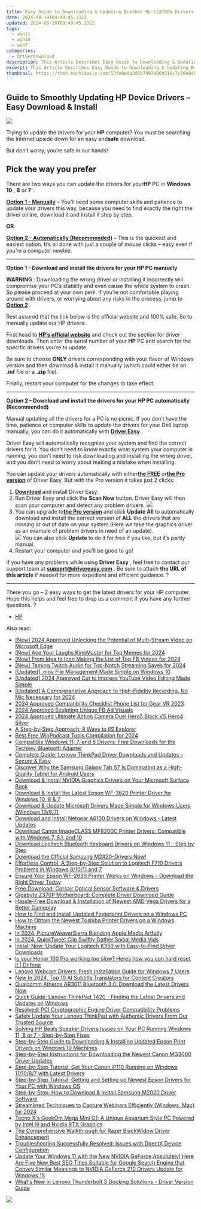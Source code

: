 ```yaml
---
title: Easy Guide to Downloading & Updating Brother HL-L2370DW Drivers
date: 2024-08-19T09:49:45.332Z
updated: 2024-08-20T09:49:45.332Z
tags:
  - win11
  - win10
  - win7
categories:
  - DriverDownload
description: This Article Describes Easy Guide to Downloading & Updating Brother HL-L2370DW Drivers
excerpt: This Article Describes Easy Guide to Downloading & Updating Brother HL-L2370DW Drivers
thumbnail: https://thmb.techidaily.com/53fe0eda386b7492486b516c7c80e84033132f7114b2f25cabe5e7dae992e1e9.png
---
```


## Guide to Smoothly Updating HP Device Drivers – Easy Download & Install

![](https://images.drivereasy.com/wp-content/uploads/2018/10/img_5bb8235cdc55d.jpg)

 Trying to update the drivers for your **HP**   computer? You must be searching the Internet upside down for an easy and**safe** download.

But don’t worry, you’re safe in our hands!

## Pick the way you prefer

 There are two ways you can update the drivers for your**HP** PC in **Windows 10** , **8** or **7** :

[**Option 1 – Manually**](https://tools.techidaily.com/drivereasy/download/) – You’ll need some computer skills and patience to update your drivers this way, because you need to find exactly the right the driver online, download it and install it step by step.

**OR**

[**Option 2 – Automatically (Recommended)**](https://tools.techidaily.com/drivereasy/download/) – This is the quickest and easiest option. It’s all done with just a couple of mouse clicks – easy even if you’re a computer newbie.

---

 **Option 1 – Download and install the drivers for your HP PC manually**

**WARNING** : Downloading the wrong driver or installing it incorrectly will compromise your PC’s stability and even cause the whole system to crash. So please proceed at your own peril. If you’re not comfortable playing around with drivers, or worrying about any risks in the process, jump to [**Option 2**](https://tools.techidaily.com/drivereasy/download/) .

 Rest assured that the link below is the official website and 100% safe. So to manually update our HP drivers:

 First head to **[HP’s official website](https://www8.hp.com/us/en/home.html)** [](https://shop-links.co/link/?exclusive=1&publisher_slug=itechdaily19598&url=https%3A%2F%2Fwww.dell.com%2Fen-us) and check out the section for driver downloads. Then enter the serial number of your **HP** PC and search for the specific drivers you’re to update.

 Be sure to choose **ONLY** drivers corresponding with your flavor of Windows version and then download & install it manually (which could either be an **.inf** file or a **.zip** file).

Finally, restart your computer for the changes to take effect.

---

 **Option 2 – Download and install the drivers for your HP PC automatically (Recommended)**

 Manual updating all the drivers for a PC is no picnic. If you don’t have the time, patience or computer skills to update the  drivers for your Dell laptop manually, you can do it automatically with **[Driver Easy](https://tools.techidaily.com/drivereasy/download/)**  .

 Driver Easy will automatically recognize your system and find the correct drivers for it. You don’t need to know exactly what system your computer is running, you don’t need to risk downloading and installing the wrong driver, and you don’t need to worry about making a mistake when installing.

 You can update your drivers automatically with either[**the FREE**](https://tools.techidaily.com/drivereasy/download/)  or[**the Pro version**](https://tools.techidaily.com/drivereasy/download/) of Driver Easy. But with the Pro version it takes just 2 clicks:

1. **[Download](https://tools.techidaily.com/drivereasy/download/)**  and install Driver Easy.
2. Run Driver Easy and click the **Scan Now** button. Driver Easy will then scan your computer and detect any problem drivers. ![](https://images.drivereasy.com/wp-content/uploads/2018/07/img_5b5aefd675a7c.jpg)
3. You can upgrade to[**the Pro version**](https://tools.techidaily.com/drivereasy/download/) and click **Update All** to automatically download and install the correct version of **ALL**  the drivers that are missing or out of date on your system.(Here we take the graphics driver as an example of problem drivers in need of an update).  
![](https://images.drivereasy.com/wp-content/uploads/2018/10/img_5bb83229d86f1.jpg) You can also click **Update** to do it for free if you like, but it’s partly manual.
4. Restart your computer and you’ll be good to go!

 If you have any problems while using **Driver Easy** , feel free to contact our support team at **<support@drivereasy.com>** . Be sure to attach **the URL of this article** if needed for more expedient and efficient guidance. ?

---

 There you go – 2 easy ways to get the latest drivers for your HP computer. Hope this helps and feel free to drop us a comment if you have any further questions. ?

* [HP](https://tools.techidaily.com/drivereasy/download/)

<ins class="adsbygoogle"
     style="display:block"
     data-ad-format="autorelaxed"
     data-ad-client="ca-pub-7571918770474297"
     data-ad-slot="1223367746"></ins>



<ins class="adsbygoogle"
     style="display:block"
     data-ad-client="ca-pub-7571918770474297"
     data-ad-slot="8358498916"
     data-ad-format="auto"
     data-full-width-responsive="true"></ins>

<span class="atpl-alsoreadstyle">Also read:</span>
<div><ul>
<li><a href="https://article-tips.techidaily.com/new-2024-approved-unlocking-the-potential-of-multi-stream-video-on-microsoft-edge/"><u>[New] 2024 Approved  Unlocking the Potential of Multi-Stream Video on Microsoft Edge</u></a></li>
<li><a href="https://fox-glue.techidaily.com/new-ace-your-laughs-kinemaster-for-top-memes-for-2024/"><u>[New] Ace Your Laughs  KineMaster for Top Memes for 2024</u></a></li>
<li><a href="https://facebook-video-content.techidaily.com/new-from-idea-to-icon-making-the-list-of-top-fb-videos-for-2024/"><u>[New] From Idea to Icon  Making the List of Top FB Videos for 2024</u></a></li>
<li><a href="https://screen-mirroring-recording.techidaily.com/new-taming-twitch-audio-for-top-notch-streaming-saves-for-2024/"><u>[New] Taming Twitch Audio for Top-Notch Streaming Saves for 2024</u></a></li>
<li><a href="https://digital-screen-recording.techidaily.com/updated-mov-file-management-made-simple-on-windows-10/"><u>[Updated] .mov File Management Made Simple on Windows 10</u></a></li>
<li><a href="https://facebook-video-share.techidaily.com/updated-2024-approved-cut-to-impress-youtube-video-editing-made-simple/"><u>[Updated] 2024 Approved  Cut to Impress  YouTube Video Editing Made Simple</u></a></li>
<li><a href="https://facebook-video-footage.techidaily.com/updated-a-compreranstive-approach-to-high-fidelity-recording-no-mic-necessary-for-2024/"><u>[Updated] A Compreranstive Approach to High-Fidelity Recording, No Mic Necessary for 2024</u></a></li>
<li><a href="https://fox-access.techidaily.com/2024-approved-compatibility-checklist-phone-list-for-gear-vr-2023/"><u>2024 Approved  Compatibility Checklist  Phone List for Gear VR 2023</u></a></li>
<li><a href="https://facebook-clips.techidaily.com/2024-approved-sculpting-unique-fb-ad-visuals/"><u>2024 Approved  Sculpting Unique FB Ad Visuals</u></a></li>
<li><a href="https://fox-friendly.techidaily.com/2024-approved-ultimate-action-camera-duel-hero5-black-vs-hero4-silver/"><u>2024 Approved  Ultimate Action Camera Duel  Hero5 Black VS Hero4 Silver</u></a></li>
<li><a href="https://win11-tips.techidaily.com/a-step-by-step-approach-8-ways-to-iis-explorer/"><u>A Step-by-Step Approach: 8 Ways to IIS Explorer</u></a></li>
<li><a href="https://extra-lessons.techidaily.com/best-free-winpodcast-tools-compilation-for-2024/"><u>Best Free WinPodcast Tools Compilation for 2024</u></a></li>
<li><a href="https://win-dash.techidaily.com/compatible-windows-11-7-and-8-drivers-free-downloads-for-the-techkey-bluetooth-adapter/"><u>Compatible Windows 11, 7, and 8 Drivers: Free Downloads for the Techkey Bluetooth Adapter</u></a></li>
<li><a href="https://win-dash.techidaily.com/complete-guide-lenovo-thinkpad-driver-downloads-and-updates-secure-and-easy/"><u>Complete Guide: Lenovo ThinkPad Driver Downloads and Updates – Secure & Easy</u></a></li>
<li><a href="https://buynow-marvelous.techidaily.com/discover-why-the-samsung-galaxy-tab-s7-is-dominating-as-a-high-quality-tablet-for-android-users/"><u>Discover Why the Samsung Galaxy Tab S7 Is Dominating as a High-Quality Tablet for Android Users</u></a></li>
<li><a href="https://win-dash.techidaily.com/download-and-install-nvidia-graphics-drivers-on-your-microsoft-surface-book/"><u>Download & Install NVIDIA Graphics Drivers on Your Microsoft Surface Book</u></a></li>
<li><a href="https://win-dash.techidaily.com/download-and-install-the-latest-epson-wf-3620-printer-driver-for-windows-10-8-and-7/"><u>Download & Install the Latest Epson WF-3620 Printer Driver for Windows 10, 8 & 7</u></a></li>
<li><a href="https://win-dash.techidaily.com/download-and-update-microsoft-drivers-made-simple-for-windows-users-windows-1087/"><u>Download & Update Microsoft Drivers Made Simple for Windows Users (Windows 10/8/7)</u></a></li>
<li><a href="https://win-dash.techidaily.com/download-and-install-netgear-a6100-drivers-on-windows-latest-updates/"><u>Download and Install Netgear A6100 Drivers on Windows - Latest Updates</u></a></li>
<li><a href="https://win-dash.techidaily.com/download-canon-imageclass-mf8200c-printer-drivers-compatible-with-windows-7-81-and-10/"><u>Download Canon ImageCLASS MF8200C Printer Drivers: Compatible with Windows 7, 8.1, and 10</u></a></li>
<li><a href="https://win-dash.techidaily.com/download-logitech-bluetooth-keyboard-drivers-on-windows-11-step-by-step/"><u>Download Logitech Bluetooth Keyboard Drivers on Windows 11 - Step by Step</u></a></li>
<li><a href="https://win-dash.techidaily.com/download-the-official-samsung-m220-drivers-now/"><u>Download the Official Samsung M2#20-Drivers Now!</u></a></li>
<li><a href="https://win-dash.techidaily.com/effortless-control-a-step-by-step-solution-to-logitech-f710-drivers-problems-in-windows-81011-and-7/"><u>Effortless Control: A Step-by-Step Solution to Logitech F710 Drivers Problems in Windows 8/10/11 and 7</u></a></li>
<li><a href="https://win-dash.techidaily.com/1722967895550-ensure-your-epson-wf-2630-printer-works-on-windows-download-the-right-driver-today/"><u>Ensure Your Epson WF-2630 Printer Works on Windows - Download the Right Driver Today</u></a></li>
<li><a href="https://win-dash.techidaily.com/free-download-corsair-optical-sensor-software-and-drivers/"><u>Free Download: Corsair Optical Sensor Software & Drivers</u></a></li>
<li><a href="https://win-dash.techidaily.com/gigabyte-z370p-motherboard-complete-driver-download-guide/"><u>Gigabyte Z370P Motherboard: Complete Driver Download Guide</u></a></li>
<li><a href="https://win-dash.techidaily.com/hassle-free-download-and-installation-of-newest-amd-vega-drivers-for-a-better-gameplay/"><u>Hassle-Free Download & Installation of Newest AMD Vega Drivers for a Better Gameplay</u></a></li>
<li><a href="https://win-dash.techidaily.com/how-to-find-and-install-updated-fingerprint-drivers-on-a-windows-pc/"><u>How to Find and Install Updated Fingerprint Drivers on a Windows PC</u></a></li>
<li><a href="https://win-dash.techidaily.com/how-to-obtain-the-newest-toshiba-printer-drivers-on-a-windows-machine/"><u>How to Obtain the Newest Toshiba Printer Drivers on a Windows Machine</u></a></li>
<li><a href="https://extra-skills.techidaily.com/in-2024-pictureweaversierra-blending-apple-media-artfully/"><u>In 2024, PictureWeaverSierra  Blending Apple Media Artfully</u></a></li>
<li><a href="https://twitter-videos.techidaily.com/in-2024-quicktweet-clip-swiftly-gather-social-media-vids/"><u>In 2024, QuickTweet Clip  Swiftly Gather Social Media Vids</u></a></li>
<li><a href="https://win-dash.techidaily.com/install-now-update-your-logitech-k350-with-easy-to-find-driver-downloads/"><u>Install Now: Update Your Logitech K350 with Easy-to-Find Driver Downloads</u></a></li>
<li><a href="https://techidaily.com/is-your-honor-100-pro-working-too-slow-heres-how-you-can-hard-reset-it-drfone-by-drfone-reset-android-reset-android/"><u>Is your Honor 100 Pro working too slow? Heres how you can hard reset it | Dr.fone</u></a></li>
<li><a href="https://win-dash.techidaily.com/lenovo-webcam-drivers-fresh-installation-guide-for-windows-7-users/"><u>Lenovo Webcam Drivers: Fresh Installation Guide for Windows 7 Users</u></a></li>
<li><a href="https://ai-video-translation.techidaily.com/new-in-2024-top-10-ai-subtitle-translators-for-content-creators/"><u>New In 2024, Top 10 AI Subtitle Translators for Content Creators</u></a></li>
<li><a href="https://win-dash.techidaily.com/qualcomm-atheros-ar3011-bluetooth-30-download-the-latest-drivers-now/"><u>Qualcomm Atheros AR3011 Bluetooth 3.0: Download the Latest Drivers Now</u></a></li>
<li><a href="https://win-dash.techidaily.com/quick-guide-lenovo-thinkpad-t420-finding-the-latest-drivers-and-updates-on-windows/"><u>Quick Guide: Lenovo ThinkPad T420 - Finding the Latest Drivers and Updates on Windows</u></a></li>
<li><a href="https://win-dash.techidaily.com/resolved-pci-cryptographic-engine-driver-compatibility-problems/"><u>Resolved: PCI Cryptographic Engine Driver Compatibility Problems</u></a></li>
<li><a href="https://win-dash.techidaily.com/safely-update-your-lenovo-thinkpad-with-authentic-drivers-from-our-trusted-source/"><u>Safely Update Your Lenovo ThinkPad with Authentic Drivers From Our Trusted Source</u></a></li>
<li><a href="https://win-dash.techidaily.com/solving-hp-beats-speaker-drivers-issues-on-your-pc-running-windows-11-8-or-7-step-by-step-fixes/"><u>Solving HP Beats Speaker Drivers Issues on Your PC Running Windows 11, 8 or 7 - Step-by-Step Fixes</u></a></li>
<li><a href="https://win-dash.techidaily.com/step-by-step-guide-to-downloading-and-installing-updated-epson-print-drivers-on-windows-10-machines/"><u>Step-by-Step Guide to Downloading & Installing Updated Epson Print Drivers on Windows 10 Machines</u></a></li>
<li><a href="https://win-dash.techidaily.com/step-by-step-instructions-for-downloading-the-newest-canon-mg3000-driver-updates/"><u>Step-by-Step Instructions for Downloading the Newest Canon MG3000 Driver Updates</u></a></li>
<li><a href="https://win-dash.techidaily.com/step-by-step-tutorial-get-your-canon-ip110-running-on-windows-111087-with-latest-drivers/"><u>Step-by-Step Tutorial: Get Your Canon iP110 Running on Windows 11/10/8/7 with Latest Drivers</u></a></li>
<li><a href="https://win-dash.techidaily.com/step-by-step-tutorial-getting-and-setting-up-newest-epson-drivers-for-your-pc-with-windows-os/"><u>Step-by-Step Tutorial: Getting and Setting up Newest Epson Drivers for Your PC with Windows OS</u></a></li>
<li><a href="https://win-dash.techidaily.com/step-by-step-how-to-download-and-install-samsung-m2020-driver-software/"><u>Step-by-Step: How to Download & Install Samsung M2020 Driver Software</u></a></li>
<li><a href="https://screen-sharing-recording.techidaily.com/streamlined-techniques-to-capture-webinars-efficiently-windows-mac-for-2024/"><u>Streamlined Techniques to Capture Webinars Efficiently (Windows, Mac) for 2024</u></a></li>
<li><a href="https://tiktok-videos.techidaily.com/tecno-xs-geekom-mega-mini-g1-a-unique-aquarium-style-pc-powered-by-intel-i9-and-nvidia-rtx-graphics/"><u>Tecno X's GeekOm Mega Mini G1: A Unique Aquarium Style PC Powered by Intel I9 and Nvidia RTX Graphics</u></a></li>
<li><a href="https://win-dash.techidaily.com/the-comprehensive-walkthrough-for-razer-blackwidow-driver-enhancement/"><u>The Comprehensive Walkthrough for Razer BlackWidow Driver Enhancement</u></a></li>
<li><a href="https://win-howtos.techidaily.com/troubleshooting-successfully-resolved-issues-with-directx-device-configuration/"><u>Troubleshooting Successfully Resolved: Issues with DirectX Device Configuration</u></a></li>
<li><a href="https://win-dash.techidaily.com/update-your-windows-11-with-the-new-nvidia-geforce-absolutely-here-are-five-new-best-seo-titles-suitable-for-google-search-engine-that-convey-similar-meanin19/"><u>Update Your Windows 11 with the New NVIDIA GeForce Absolutely! Here Are Five New Best SEO Titles Suitable for Google Search Engine that Convey Similar Meanings to NVIDIA GeForce 210 Drivers Update for Windows 11:</u></a></li>
<li><a href="https://win-dash.techidaily.com/whats-new-in-lenovo-thunderbolt-3-docking-solutions-driver-version-guide/"><u>What's New in Lenovo Thunderbolt 3 Docking Solutions - Driver Version Guide</u></a></li>
</ul></div>

<!-- affiliate ads begin -->
<a href="https://store.massmailsoftware.com/order/checkout.php?PRODS=1047974&QTY=1&AFFILIATE=108875&CART=1"><img src="https://secure.avangate.com/images/merchant/dc87c13749315c7217cdc4ac692e704c/banera_for_partners-04_%281%29.jpg" border="0"></a>
<!-- affiliate ads end -->